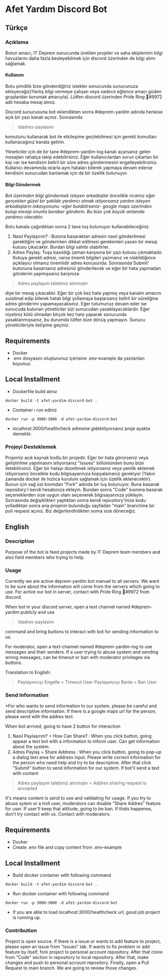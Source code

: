 # Afet Yardım Discord Bot

## Türkçe

### Açıklama

Botun amacı, IT Deprem sunucunda üretilen projeler ve saha ekiplerinin bilgi havuzlarını daha fazla besleyebilmek için discord üzerinden de bilgi alımı sağlamak.

#### Kullanım
Botu şimdilik bize gönderdiğiniz istekler sonucunda sunucunuza ekleyeceğiz(Yanlış bilgi vermeye çalışan veya sadece eğlence amacı güden gruplardan korumak amacıyla). Lütfen discord üzerinden Pride Ring 🌈#9972 adlı hesaba mesaj atınız. 

Discord sunucusuna bot eklendikten sonra #deprem-yardim adında herkese açık bir yazı kanalı açınız. Sonrasında
>!dadres-paylasim 

komutunu kullanarak bot ile etkileşime geçilebilmesi için gerekli komutları kullanacağınız kanala getirin. 

Yöneticiler için de bir tane #deprem-yardim-log kanalı açarsanız gelen mesajları rahatça takip edebilirsiniz. Eğer kullanıcılardan sorun çıkartan bir kişi var ise kendisini belirli bir süre adres göndermesini engelleyebilirsiniz. Kullanıcı devamında ısrarla aynı hataları bilerek yapmaya devam ederse kendisini sunucudan banlamak için de bir özellik bulunuyor.

#### Bilgi Göndermek
*Bot üzerinden bilgi göndermek isteyen arkadaşlar öncelikle ricamız eğer gerçekten güzel bir şekilde yardımcı olmak istiyorsanız yardım isteyen arkadaşların lokasyonunu -eğer bulablirseniz- google maps üzerinden bulup mesajı onunla beraber gönderin. Bu bize çok büyük anlamda yardımcı olacaktır.*

Botu kanala çağırdıktan sonra 2 tane tuş bulunuyor kullanabileceğiniz. 

1. Nasıl Paylaşırım? : Butona basaraktan adresin nasıl gönderilmesi gerektiğini ve gönderirken dikkat edilmesi gerekenleri yazan bir mesaj kutusu çıkacaktır. Burdan bilgi sahibi olabilirler.
2. Adres Paylaş: Tuşa basıldığı zaman karşısına bir yazı kutusu çıkmaktadır. Kutuya gerekli adresi, varsa önemli bilgileri yazmanız ve olabildiğince açıklayıcı olmanız önemlidir adres konusunda. Sonrasında'Submit' butonuna basarsanız adresiniz gönderilecek ve eğer bir hata yapmadan gönderim yapmışsanız karşınıza 

> Adres paylaşım talebiniz alınmıştır

diye bir mesaj çıkacaktır. Eğer bir çok kez hata yapmış veya kanalın amacını suistimal edip bilerek hatalı bilgi yollamaya başlarsanız belirli bir süreliğine adres gönderimi yapamayacaksınız. Eğer tutumunuz devam eder ise sunucuda bulunan yöneticiler sizi sunucudan yasaklayacaklardır. Eğer niyetiniz kötü olmadan birçok kez hata yaparak sonucunda yasaklanmışsanız, bu durumda lütfen bize dönüş yapmayın. Sunucu yöneticileriyle iletişime geçiniz.

## Requirements

* Docker
* .env dosyasını oluşturunuz içerisine .env-example da yazılanları koyunuz.

## Local Installment

* Dockerfile build alınız

```
docker build -t afet-yardim-discord-bot .
```

* Container ı run ediniz

```
docker run -p 3000:3000 -d afet-yardim-discord-bot
```

* localhost:3000/healthcheck adresine gidebiliyorsanız proje ayakta demektir.


### Projeyi Desteklemek
Projemiz açık kaynak kodlu bir projedir. Eğer bir hata görürseniz veya geliştirilme yapılmasını istiyorsanız "Issues" bölümünden bunu bize iletebilirsiniz. Eğer bir hatayı düzeltmek istiyorsanız veya yenilik eklemek istiyorsanız öncelikle kodu bilgisayarınıza kopyalamanız gerekiyor (Yakın zamanda docker ile hızlıca kurulum sağlamak için özellik eklenecektir). Bunun için sağ üst kısımdan "Fork" adında bir tuş bulunuyor. Buna basarak repository'i kendi hesabınıza ekleyin. Bundan sonra "Code" kısmına basarak seçeneklerden size uygun olanı seçenerek bilgisayarınıza yükleyin. Sonrasında değişiklikleri yaptıktan sonra kendi repository'inize kodu yolladıktan sonra ana projenin bulunduğu sayfadan "main" branchine bir pull request açınız. Biz değerlendirdikten sonra size döneceğiz.

## English

### Description
Purpose of the bot is feed projects made by IT Deprem team members and also field members who trying to help.

### Usage
Currently we are active deprem-yardim bot manuel to all servers. We want to be sure about the information will come from the servers which going to use. For active our bot in server, contact with Pride Ring 🌈#9972 from discord.

When bot in your discord server, open a text channel named #deprem-yardim publicly and use

> !dadres-paylasim

command and bring buttons to interact with bot for sending information to us.

For moderator, open a text-channel named #deprem-yardim-log to use messages and their senders. If a user trying to abuse system and sending wrong messages, can be timeout or ban with moderator privileges via buttons. 

Translation to English:
> Paylaşımcıyı Engelle = Timeout User
> Paylaşımcıyı Banla = Ban User

### Send Information
*For who wants to send information to our system, please be careful and send descriptive information. If there is a google maps url for the person, please send with the addres text.

When bot arrived, going to have 2 button for interaction

1. Nasıl Paylaşırım? = How Can Share? : When you click button, going appear a text bot with a information to inform user. Can get information about the system.
2. Adres Paylaş = Share Address : When you click button, going to pop-up a dialog text area for address input. Please write correct information for the person who need help and try to be descriptive. After that click "Submit" button to send information for our system. If bot'll send a text with content

> Adres paylaşım talebiniz alınmıştır = Addres sharing request is accepted

It's means content is send to use and validating for usage. If you try to abuse sytem or a troll user, moderators can disable "Share Addres" feature for user. If user'll keep that attitude, going to be ban. If thats happenes, don't try contact with us. Contact with moderators.

## Requirements

* Docker
* Create .env file and copy content from .env-example

## Local Installment

* Build docker container with following command 

```
docker build -t afet-yardim-discord-bot .
```

* Run docker container with following command

```
docker run -p 3000:3000 -d afet-yardim-discord-bot
```

* If you are able to load localhost:3000/healthcheck url, good job project is running up.


### Contribution

Project is open source. If there is a issue or wants to add feature to project, please open an issue from "Issues" tab. If wants to fix problem or add feature by itself, fork project to personal account repository. After that clone from "Code" section in repository to local repository. After that, make changes and push to personal account repository. Finally, open a Pull Request to main branch. We are going to review those changes. 

